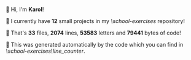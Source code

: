 
👋 Hi, I'm **Karol**!

📌 I currently have **12** small projects in my *\school-exercises* repository!

🧩 That's **33** files, **2074** lines, **53583** letters and **79441** bytes of code!

🤖 This was generated automatically by the code which you can find in *\school-exercises\line_counter*.
